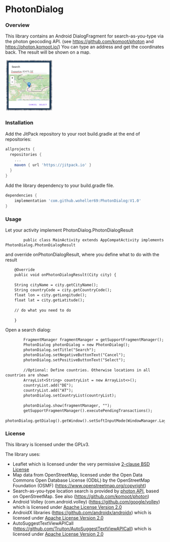 # PhotonDialog

### Overview

This library contains an Android DialogFragment for search-as-you-type via the photon geocoding API.
(see https://github.com/komoot/photon and https://photon.komoot.io/)
You can type an address and get the coordinates back. The result will be shown on a map.

<img src="PhotonDialog.png" width="150"/> 


### Installation

Add the JitPack repository to your root build.gradle at the end of repositories:

```gradle
allprojects {
  repositories {
    ...
    maven { url 'https://jitpack.io' }
  }
}
```

Add the library dependency to your build.gradle file.

```gradle
dependencies {
    implementation 'com.github.woheller69:PhotonDialog:V1.0'
}
```

### Usage

Let your activity implement PhotonDialog.PhotonDialogResult

```
        public class MainActivity extends AppCompatActivity implements PhotonDialog.PhotonDialogResult

```

and override onPhotonDialogResult, where you define what to do with the result 

```
    @Override
    public void onPhotonDialogResult(City city) {

    String cityName = city.getCityName();
    String countryCode = city.getCountryCode();
    float lon = city.getLongitude();
    float lat = city.getLatitude();
    
    // do what you need to do
    
    }
```

Open a search dialog:

```
        FragmentManager fragmentManager = getSupportFragmentManager();
        PhotonDialog photonDialog = new PhotonDialog();
        photonDialog.setTitle("Search");
        photonDialog.setNegativeButtonText("Cancel");
        photonDialog.setPositiveButtonText("Select");
        
        //Optional: Define countries. Otherwise locations in all countries are shown
        ArrayList<String> countryList = new ArrayList<>();
        countryList.add("DE");
        countryList.add("AT");
        photonDialog.setCountryList(countryList);
        
        photonDialog.show(fragmentManager, "");
        getSupportFragmentManager().executePendingTransactions();
        photonDialog.getDialog().getWindow().setSoftInputMode(WindowManager.LayoutParams.SOFT_INPUT_STATE_ALWAYS_VISIBLE);

```

### License

This library is licensed under the GPLv3.

The library uses:
- Leaflet which is licensed under the very permissive <a href='https://github.com/Leaflet/Leaflet/blob/master/FAQ.md'>2-clause BSD License</a>
- Map data from OpenStreetMap, licensed under the Open Data Commons Open Database License (ODbL) by the OpenStreetMap Foundation (OSMF) (https://www.openstreetmap.org/copyright)
- Search-as-you-type location search is provided by [photon API](https://photon.komoot.io), based on OpenStreetMap. See also (https://github.com/komoot/photon)
- Android Volley (com.android.volley) (https://github.com/google/volley) which is licensed under <a href='https://github.com/google/volley/blob/master/LICENSE'>Apache License Version 2.0</a>
- AndroidX libraries (https://github.com/androidx/androidx) which is licensed under <a href='https://github.com/androidx/androidx/blob/androidx-main/LICENSE.txt'>Apache License Version 2.0</a>
- AutoSuggestTextViewAPICall (https://github.com/Truiton/AutoSuggestTextViewAPICall) which is licensed under <a href='https://github.com/Truiton/AutoSuggestTextViewAPICall/blob/master/LICENSE'>Apache License Version 2.0</a>

